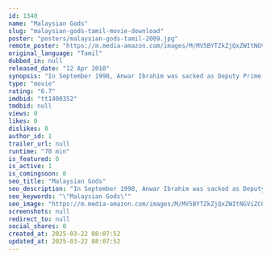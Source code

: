 ```yaml
---
id: 1340
name: "Malaysian Gods"
slug: "malaysian-gods-tamil-movie-download"
poster: "posters/malaysian-gods-tamil-2009.jpg"
remote_poster: "https://m.media-amazon.com/images/M/MV5BYTZkZjQxZWItNGViZC00NmU3LTgwNjUtYzZiMzc1YzlmMzU2XkEyXkFqcGc@._V1_SX300.jpg"
original_language: "Tamil"
dubbed_in: null
released_date: "12 Apr 2010"
synopsis: "In September 1998, Anwar Ibrahim was sacked as Deputy Prime Minister of Malaysia. His expulsion and subsequent trial for corruption and sodomy triggered a wave of street protests by his supporters and those who were against the au..."
type: "movie"
rating: "6.7"
imdbid: "tt1400352"
tmdbid: null
views: 0
likes: 0
dislikes: 0
author_id: 1
trailer_url: null
runtime: "70 min"
is_featured: 0
is_active: 1
is_comingsoon: 0
seo_title: "Malaysian Gods"
seo_description: "In September 1998, Anwar Ibrahim was sacked as Deputy Prime Minister of Malaysia. His expulsion and subsequent trial for corruption and sodomy triggered a wave of street protests by his supporters and those who were against the au..."
seo_keywords: "\"Malaysian Gods\""
seo_image: "https://m.media-amazon.com/images/M/MV5BYTZkZjQxZWItNGViZC00NmU3LTgwNjUtYzZiMzc1YzlmMzU2XkEyXkFqcGc@._V1_SX300.jpg"
screenshots: null
redirect_to: null
social_shares: 0
created_at: 2025-03-22 08:07:52
updated_at: 2025-03-22 08:07:52
---
```


